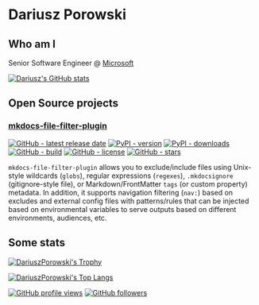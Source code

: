 # Dariusz Porowski

## Who am I

Senior Software Engineer @ [Microsoft](https://github.com/Microsoft)

[![Dariusz's GitHub stats](https://github-readme-stats.vercel.app/api?username=DariuszPorowski&count_private=true&theme=dark&show_icons=true)](https://github.com/DariuszPorowski)

## Open Source projects

### [mkdocs-file-filter-plugin](https://github.com/DariuszPorowski/mkdocs-file-filter-plugin)

[![GitHub - latest release date](https://img.shields.io/github/release-date/DariuszPorowski/mkdocs-file-filter-plugin?style=flat-square&label=latest%20release%20date)](https://github.com/DariuszPorowski/mkdocs-file-filter-plugin/releases)
[![PyPI - version](https://img.shields.io/pypi/v/mkdocs-file-filter-plugin?style=flat-square)](https://pypi.org/project/mkdocs-file-filter-plugin)
[![PyPI - downloads](https://img.shields.io/pypi/dm/mkdocs-file-filter-plugin?style=flat-square)](https://pypi.org/project/mkdocs-file-filter-plugin)
[![GitHub - build](https://img.shields.io/github/actions/workflow/status/DariuszPorowski/mkdocs-file-filter-plugin/workflow.release.yml?style=flat-square&event=release)](https://github.com/DariuszPorowski/mkdocs-file-filter-plugin)
[![GitHub - license](https://img.shields.io/github/license/DariuszPorowski/mkdocs-file-filter-plugin?style=flat-square)](https://github.com/DariuszPorowski/mkdocs-file-filter-plugin/blob/main/LICENSE)
[![GitHub - stars](https://img.shields.io/github/stars/DariuszPorowski/mkdocs-file-filter-plugin?style=flat-square)](https://github.com/DariuszPorowski/mkdocs-file-filter-plugin)

`mkdocs-file-filter-plugin` allows you to exclude/include files using Unix-style wildcards (`globs`), regular expressions (`regexes`), `.mkdocsignore` (gitignore-style file), or Markdown/FrontMatter `tags` (or custom property) metadata. In addition, it supports navigation filtering (`nav:`) based on excludes and external config files with patterns/rules that can be injected based on environmental variables to serve outputs based on different environments, audiences, etc.

## Some stats

[![DariuszPorowski's Trophy](https://github-profile-trophy.vercel.app/?username=DariuszPorowski&theme=onedark)](https://github.com/DariuszPorowski)

[![DariuszPorowski's Top Langs](https://github-readme-stats.vercel.app/api/top-langs/?username=DariuszPorowski&langs_count=10&theme=dark&layout=compact)](https://github.com/DariuszPorowski)

[![GitHub profile views](https://komarev.com/ghpvc/?username=DariuszPorowski&style=flat-square&color=green)](https://github.com/DariuszPorowski)
[![GitHub followers](https://img.shields.io/github/followers/DariuszPorowski?style=flat-square)](https://github.com/DariuszPorowski)

<!--
**DariuszPorowski/DariuszPorowski** is a ✨ _special_ ✨ repository because its `README.md` (this file) appears on your GitHub profile.

Here are some ideas to get you started:

- 🔭 I’m currently working on ...
- 🌱 I’m currently learning ...
- 👯 I’m looking to collaborate on ...
- 🤔 I’m looking for help with ...
- 💬 Ask me about ...
- 📫 How to reach me: ...
- 😄 Pronouns: ...
- ⚡ Fun fact: ...
-->
